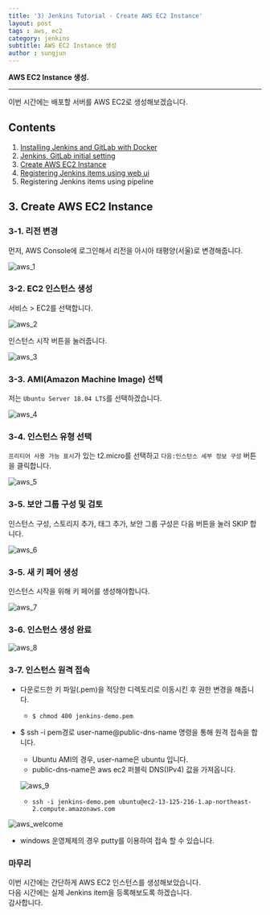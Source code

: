 ```yaml
---
title: '3) Jenkins Tutorial - Create AWS EC2 Instance'  
layout: post  
tags : aws, ec2
category: jenkins
subtitle: AWS EC2 Instance 생성
author : sungjun
---
```


**AWS EC2 Instance 생성.** 

---

이번 시간에는 배포할 서버를 AWS EC2로 생성해보겠습니다.

## Contents

1. [Installing Jenkins and GitLab with Docker](https://gwonsungjun.github.io/articles/2019-04/jenkins_tutorial_1)
2. [Jenkins, GitLab initial setting](https://gwonsungjun.github.io/articles/2019-04/jenkins_tutorial_2)
3. [Create AWS EC2 Instance](https://gwonsungjun.github.io/articles/2019-04/jenkins_tutorial_3)
4. [Registering Jenkins items using web ui](https://gwonsungjun.github.io/articles/2019-04/jenkins_tutorial_4)
5. Registering Jenkins items using pipeline

## 3. Create AWS EC2 Instance

### 3-1. 리전 변경

먼저, AWS Console에 로그인해서 리전을 아시아 태평양(서울)로 변경해줍니다.

![aws_1](/assets/images/usingimages/jenkins_tutorial/aws_1.png)

### 3-2. EC2 인스턴스 생성

서비스 > EC2를 선택합니다.

![aws_2](/assets/images/usingimages/jenkins_tutorial/aws_2.png)

인스턴스 시작 버튼을 눌러줍니다.

![aws_3](/assets/images/usingimages/jenkins_tutorial/aws_3.png)

### 3-3. AMI(Amazon Machine Image) 선택

저는 `Ubuntu Server 18.04 LTS`를 선택하겠습니다.

![aws_4](/assets/images/usingimages/jenkins_tutorial/aws_4.png)

### 3-4. 인스턴스 유형 선택

`프리티어 사용 가능 표시`가 있는 t2.micro를 선택하고 `다음:인스턴스 세부 정보 구성` 버튼을 클릭합니다.

![aws_5](/assets/images/usingimages/jenkins_tutorial/aws_5.png)

### 3-5. 보안 그룹 구성 및 검토

인스턴스 구성, 스토리지 추가, 태그 추가, 보안 그룹 구성은 다음 버튼을 눌러 SKIP 합니다. 

![aws_6](/assets/images/usingimages/jenkins_tutorial/aws_6.png)

### 3-5. 새 키 페어 생성

인스턴스 시작을 위해 키 페어를 생성해야합니다.

![aws_7](/assets/images/usingimages/jenkins_tutorial/aws_7.png)

### 3-6. 인스턴스 생성 완료

![aws_8](/assets/images/usingimages/jenkins_tutorial/aws_8.png)

### 3-7. 인스턴스 원격 접속

- 다운로드한 키 파일(.pem)을 적당한 디렉토리로 이동시킨 후 권한 변경을 해줍니다.
    - `$ chmod 400 jenkins-demo.pem`

- $ ssh -i pem경로 user-name@public-dns-name 명령을 통해 원격 접속을 합니다.
    - Ubuntu AMI의 경우, user-name은 ubuntu 입니다.
    - public-dns-name은 aws ec2 퍼블릭 DNS(IPv4) 값을 가져옵니다.
    
    ![aws_9](/assets/images/usingimages/jenkins_tutorial/aws_9.png)
    
    - `ssh -i jenkins-demo.pem ubuntu@ec2-13-125-216-1.ap-northeast-2.compute.amazonaws.com`

![aws_welcome](/assets/images/usingimages/jenkins_tutorial/aws_welcome.png)

- windows 운영체제의 경우 putty를 이용하여 접속 할 수 있습니다.

### 마무리
이번 시간에는 간단하게 AWS EC2 인스턴스를 생성해보았습니다.     
다음 시간에는 실제 Jenkins item을 등록해보도록 하겠습니다.   
감사합니다.